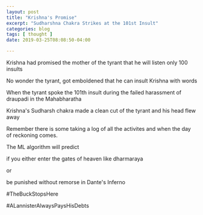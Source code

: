 ```yaml
---
layout: post
title: "Krishna's Promise"
excerpt: "Sudharshna Chakra Strikes at the 101st Insult"
categories: blog
tags: [ thought ]
date: 2019-03-25T08:08:50-04:00

---
```


Krishna had promised the mother of the tyrant that he will listen only 100 insults

No wonder the tyrant, got emboldened that he can insult Krishna with words

When the tyrant spoke the 101th insult during the failed harassment of draupadi in the Mahabharatha

Krishna's Sudharsh chakra made a clean cut of the tyrant and his head flew away

Remember there is some taking a log of all the activites
and when the day of reckoning comes.

The ML algorithm will predict

if you either enter the gates of heaven like dharmaraya

or

be punished without remorse in Dante's Inferno


#TheBuckStopsHere

#ALannisterAlwaysPaysHisDebts
